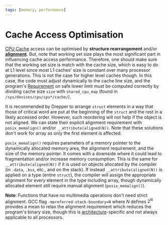 ```yaml
---
tags: [memory, performance]
---
```


# Cache Access Optimisation

[CPU Cache](202403191017.md) access can be optimised by **structure
rearrangement** and/or [**alignment**](202203061200.md). But, note that working
set size plays the most significant part in influencing cache access
performance. Therefore, one should make sure that the working set size is match
with the cache size, which is easy to do at L1 level since most L1 caches' size
is constant over many processor generations. This is not the case for higher
level caches though. In this case, the code must adjust dynamically to the cache
line size, and the program's [Requirement](202303251303.md) on safe lower limit
must be computed correctly by dividing cache size `size` with `shared_cpu_map`
(found in `/sys/devices/cpu/cpu*/cache/`).

It is recommended by Drepper to arrange `struct` elements in a way that those of
critical word are put at the beginning of the `struct` and the rest in a likely
accessed order. However, such reordering will not help if the object is not
aligned. We can state their explicit alignment requirement with
`posix_memalign()` and/or `__attribute(aligned(N))`. Note that these solutions
don't work for array as only the first element is affected.

`posix_memalign()` requires parameters of a memory pointer to the dynamically
allocated memory area, the alignment requirement, and the size of the memory
pointer. It comes with a downside where it could lead to fragmentation and/or
increase memory consumption. This is the same for `__attribute(aligned(N))` if
it is used on objects allocated by the compiler (in `.data`, `.bss`, etc., and
on the stack). If instead `__attribute(aligned(N))` is applied on a type (entire
`struct`), the compiler will assign the appropriate alignment for every element
in the type including array, though dynamically allocated element still require
manual alignment (`posix_memalign()`).

**Note**: Functions that have no multimedia operations don't need strict
alignment. GCC flag `-mpreferred-stack-boundary=N` where $N$ defines $2^N$
provides a mean to relax the alignment requirement which reduces the program's
binary size, though this is [architecture](202403151651.md)-specific and not
always applicable to all processors.
